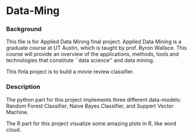 # Data-Ming

### Background
This file is for Applied Data Mining final project.
Applied Data Mining is a graduate course at UT Austin, which is taught by prof. Byron Wallace. This course will provide an overview of the applications, methods, tools and technologies that constitute ``data science'' and data mining.

This finla project is to build a movie review classifier.


### Description
The python part for this project implements three different data-models: Random Forest Classifier, Naive Bayes Classifier, and Suppert Vector Machine.

The R part for this project visualize some amazing plots in R, like word cloud.
